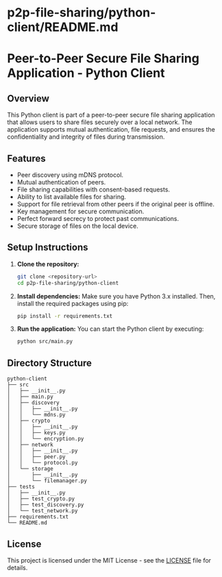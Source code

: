 # p2p-file-sharing/python-client/README.md

# Peer-to-Peer Secure File Sharing Application - Python Client

## Overview

This Python client is part of a peer-to-peer secure file sharing application that allows users to share files securely over a local network. The application supports mutual authentication, file requests, and ensures the confidentiality and integrity of files during transmission.

## Features

- Peer discovery using mDNS protocol.
- Mutual authentication of peers.
- File sharing capabilities with consent-based requests.
- Ability to list available files for sharing.
- Support for file retrieval from other peers if the original peer is offline.
- Key management for secure communication.
- Perfect forward secrecy to protect past communications.
- Secure storage of files on the local device.

## Setup Instructions

1. **Clone the repository:**
   ```bash
   git clone <repository-url>
   cd p2p-file-sharing/python-client
   ```

2. **Install dependencies:**
   Make sure you have Python 3.x installed. Then, install the required packages using pip:
   ```bash
   pip install -r requirements.txt
   ```

3. **Run the application:**
   You can start the Python client by executing:
   ```bash
   python src/main.py
   ```

## Directory Structure

```
python-client
├── src
│   ├── __init__.py
│   ├── main.py
│   ├── discovery
│   │   ├── __init__.py
│   │   └── mdns.py
│   ├── crypto
│   │   ├── __init__.py
│   │   ├── keys.py
│   │   └── encryption.py
│   ├── network
│   │   ├── __init__.py
│   │   ├── peer.py
│   │   └── protocol.py
│   └── storage
│       ├── __init__.py
│       └── filemanager.py
├── tests
│   ├── __init__.py
│   ├── test_crypto.py
│   ├── test_discovery.py
│   └── test_network.py
├── requirements.txt
└── README.md
```

## License

This project is licensed under the MIT License - see the [LICENSE](LICENSE) file for details.